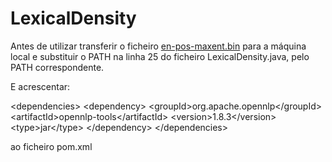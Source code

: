 LexicalDensity
====================

Antes de utilizar transferir o ficheiro <a href="http://opennlp.sourceforge.net/models-1.5/">en-pos-maxent.bin</a> para a máquina local
e substituir o PATH na linha 25 do ficheiro LexicalDensity.java, pelo PATH correspondente.

E acrescentar:

\<dependencies\>
        \<dependency\>
            \<groupId\>org.apache.opennlp\</groupId\>
            \<artifactId\>opennlp-tools\</artifactId\>
            \<version\>1.8.3\</version\>
            \<type\>jar\</type\>
        \</dependency\>
\</dependencies\>

ao ficheiro pom.xml
